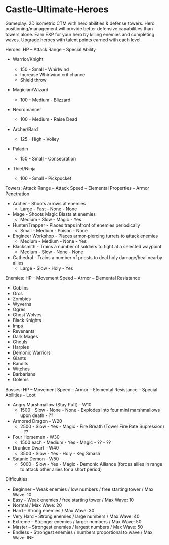 # Castle-Ultimate-Heroes

Gameplay: 2D isometric CTM with hero abilities & defense towers. Hero 
positioning/management will provide better defensive capabilities than towers 
alone. Earn EXP for your hero by killing enemies and completing waves. Upgrade 
heroes with talent points earned with each level. 

Heroes: 
HP – Attack Range – Special Ability
*	Warrior/Knight
	- 150 - Small - Whirlwind
	- Increase Whirlwind crit chance
	- Shield throw
	
*	Magician/Wizard
	- 100 - Medium - Blizzard
*	Necromancer
	- 100 - Medium - Raise Dead
*	Archer/Bard
	- 125 - High - Volley
*	Paladin
	- 150 - Small - Consecration
*	Thief/Ninja
	- 100 - Small - Pickpocket

Towers: 
Attack Range – Attack Speed – Elemental Properties – Armor Penetration
*	Archer - Shoots arrows at enemies
	- Large - Fast - None - None	
*	Mage - Shoots Magic Blasts at enemies
	- Medium - Slow - Magic - Yes
*	Hunter/Trapper - Places traps infront of enemies periodically
	- Small - Medium - Poison - None 
*	Engineer Workshop - Places armor-piercing turrets to attack enemies
	- Medium - Medium - None - Yes
*	Blacksmith - Trains a number of soldiers to fight at a selected waypoint
	- Medium - Slow - None - None 
*	Cathedral - Trains a number of priests to deal holy damage/heal nearby allies
	- Large - Slow - Holy - Yes

Enemies: 
HP – Movement Speed – Armor – Elemental Resistance 
*	Goblins
*	Orcs
*	Zombies
*	Wyverns
*	Ogres
*	Ghost Wolves
*	Black Knights
*	Imps
*	Revenants
*	Dark Mages
*	Ghouls
*	Harpies
*	Demonic Warriors
*	Giants
*	Bandits
*	Witches
*	Barbarians
*	Golems

Bosses: 
HP – Movement Speed – Armor – Elemental Resistance – Special Abilities – Loot 
*	Angry Marshmallow (Stay Puft) - W10
	- 1500 - Slow - None - None - Explodes into  four mini marshmallows upon death - ??
*	Armored Dragon - W20
	- 2500 - Slow - Yes - Magic - Fire Breath (Tower Fire Rate Supression) - ??
*	Four Horsemen - W30
	- 1500 each - Medium - Yes - Magic - ?? - ??
*	Drunken Dwarf - W40
	- 3500 - Slow - Yes - Holy - Keg Smash
*	Satanic Demon - W50
  	- 5000 - Slow - Yes - Magic - Demonic Alliance (forces allies in range to attack other allies for a short period)

Difficulties:
*	Beginner – Weak enemies / low numbers / free starting tower / Max Wave: 10
*	Easy – Weak enemies / free starting tower / Max Wave: 10 
*	Normal / Max Wave: 20  
*	Hard – Strong enemies / Max Wave: 30 
*	Very Hard – Strong enemies / large numbers / Max Wave: 40 
*	Extreme – Stronger enemies / larger numbers / Max Wave: 50
*	Master – Strongest enemies / largest numbers / Max Wave: 50 
*	Endless - Strongest enemies / numbers proportional to wave / Max Wave: INF 


